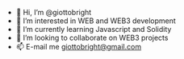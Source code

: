- 👋 Hi, I’m @giottobright
- 👀 I’m interested in WEB and WEB3 development
- 🌱 I’m currently learning Javascript and Solidity
- 💞️ I’m looking to collaborate on WEB3 projects
- 📫 E-mail me giottobright@gmail.com


